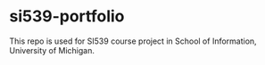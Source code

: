 # si539-portfolio
This repo is used for SI539 course project in School of Information, University of Michigan.
